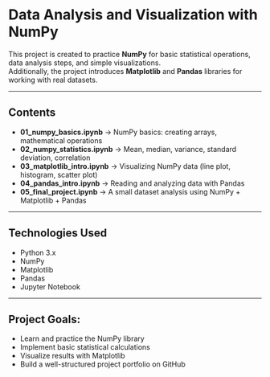 # Data Analysis and Visualization with NumPy

This project is created to practice **NumPy** for basic statistical operations, data analysis steps, and simple visualizations.  
Additionally, the project introduces **Matplotlib** and **Pandas** libraries for working with real datasets.

---

## Contents
- **01_numpy_basics.ipynb** → NumPy basics: creating arrays, mathematical operations
- **02_numpy_statistics.ipynb** → Mean, median, variance, standard deviation, correlation
- **03_matplotlib_intro.ipynb** → Visualizing NumPy data (line plot, histogram, scatter plot)
- **04_pandas_intro.ipynb** → Reading and analyzing data with Pandas
- **05_final_project.ipynb** → A small dataset analysis using NumPy + Matplotlib + Pandas

---

## Technologies Used
- Python 3.x
- NumPy
- Matplotlib
- Pandas
- Jupyter Notebook

---

## Project Goals:

- Learn and practice the NumPy library
- Implement basic statistical calculations
- Visualize results with Matplotlib
- Build a well-structured project portfolio on GitHub
